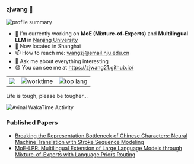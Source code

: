 ### zjwang 👋

<!-- ![github stats](https://github-readme-stats.vercel.app/api?username=zjwang21&show_icons=true&theme=react) -->

![profile summary](https://github-profile-summary-cards.vercel.app/api/cards/profile-details?username=zjwang21&theme=react)

- 🔭 I’m currently working on **MoE (Mixture-of-Experts)** and **Multilingual LLM** in [Nanjing University](https://www.nju.edu.cn/)
- 📍 Now located in Shanghai
- 📫 How to reach me: wangzj@smail.nju.edu.cn
- 💬 Ask me about everything interesting
- 😄 You can see me at https://zjwang21.github.io/

<table frame=void>
  <tbody>
    <tr>
      <td><img src="http://github-profile-summary-cards.vercel.app/api/cards/stats?username=zjwang21&theme=react"></td>
      <td><img src="http://github-profile-summary-cards.vercel.app/api/cards/productive-time?username=zjwang21&theme=react&utcOffset=8" alt="worktime"></td>
      <td><img src="http://github-profile-summary-cards.vercel.app/api/cards/repos-per-language?username=zjwang21&theme=react" alt="top lang"></td>
    </tr>
  </tbody>
</table>

<!-- ![language](https://github-readme-stats.vercel.app/api/top-langs/?username=zjwang21&hide=html,tex&layout=compact&theme=react) -->

Life is tough, please be tougher...

<img
  src="https://github.com/zjwang21/zjwang21/blob/master/images/stat.svg"
  alt="Avinal WakaTime Activity"
/>
### Published Papers

- [Breaking the Representation Bottleneck of Chinese Characters: Neural Machine Translation with Stroke Sequence Modeling]([https://link-to-paper-1.com](https://aclanthology.org/2022.emnlp-main.434/))
- [MoE-LPR: Multilingual Extension of Large Language Models through Mixture-of-Experts with Language Priors Routing]([https://link-to-paper-2.com](https://arxiv.org/abs/2408.11396))
